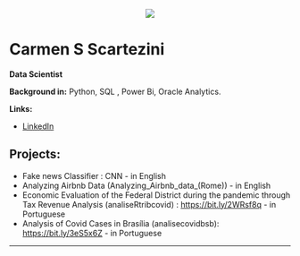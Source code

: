<p align="center">
  <img src="https://github.com/carmenscar/Mind_lab_data/blob/master/img.png" >
</p>

# Carmen S Scartezini
**Data Scientist**

**Background in:** Python, SQL , Power Bi, Oracle Analytics.

**Links:**
* [LinkedIn](https://www.linkedin.com/in/carmen-salgado)


## Projects:
* Fake news Classifier : CNN - in English
* Analyzing Airbnb Data (Analyzing_Airbnb_data_(Rome)) - in English
* Economic Evaluation of the Federal District during the pandemic through Tax Revenue Analysis  (analiseRtribcovid) : https://bit.ly/2WRsf8q - in Portuguese
* Analysis of Covid Cases in Brasília (analisecovidbsb): https://bit.ly/3eS5x6Z - in Portuguese
---





